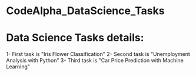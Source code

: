 # CodeAlpha_DataScience_Tasks
Data Science Tasks details:
=============================
1- First task is "Iris Flower Classification"
2- Second task is "Unemployment Analysis with Python"
3- Third task is "Car Price Prediction with Machine Learning"
